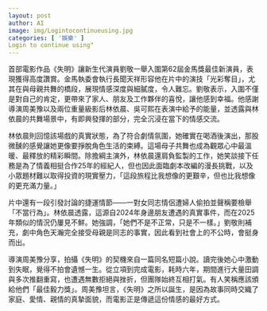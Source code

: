 ```yaml
---
layout: post
author: AI
image: img/Logintocontinueusing.jpg
categories: [ '娛樂' ]
Login to continue using"
---
```

首部電影作品《失明》讓新生代演員劉敬一舉入圍第62屆金馬獎最佳新演員，表現獲得高度讚賞。金馬執委會執行長聞天祥形容他在片中的演技「光彩奪目」，尤其在與母親共舞的橋段，展現情感深度與細膩度，令人難忘。劉敬表示，入圍不僅是對自己的肯定，更帶來了家人、朋友及工作夥伴的喜悅，讓他感到幸福。他感謝導演周美豫以及兩位重量級影后林依晨、吳可熙在表演中給予的能量，並透露與林依晨的共舞場景中，有即興發揮的部分，完全沉浸在當下的情感交流。

林依晨則回憶該場戲的真實狀態，為了符合劇情氛圍，她確實在喝酒後演出，那股微醺的感覺讓她更像要掙脫角色生活的束縛。這場母子共舞也成為觀眾心中最溫暖、最釋放的精彩瞬間。除擔綱主演外，林依晨還肩負監製的工作，她笑談接下任務是為了情義相挺合作25年的經紀人，但也因此面臨劇本改編的漫長挑戰，以及小眾題材難以取得投資的現實壓力，「這段旅程比我想像的更艱辛，但也比我想像的更充滿力量。」

片中還有一段引發討論的捷運情節——一對女同志情侶遭婦人偷拍並聲稱要檢舉「不當行為」。林依晨透露，這源自2024年身邊朋友遭遇的真實事件，而在2025年類似的情況仍屢見不鮮。她強調，「她們不是不正常，只是不一樣。」劉敬則補充，劇中角色天瀚完全接受母親是同志的事實，因此看到社會上的不公時，會挺身而出。

導演周美豫分享，拍攝《失明》的契機來自一篇同名短篇小說。讀完後她心中激動到失眠，覺得不拍會遺憾一生。從立項到完成電影，耗時六年，期間進行大量田調與多次推翻重寫，也遭遇無數拒絕與挫折，但團隊始終互相打氣。有人笑稱應該頒給他們「最佳毅力獎」。周美豫坦言，《失明》之所以誕生，是因為故事同時交織了家庭、愛情、親情的真摯面貌，而電影正是傳遞這份情感的最好方式。